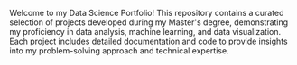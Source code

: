Welcome to my Data Science Portfolio! This repository contains a curated selection of projects developed during my Master's degree, demonstrating my proficiency in data analysis, machine learning, and data visualization. Each project includes detailed documentation and code to provide insights into my problem-solving approach and technical expertise.
